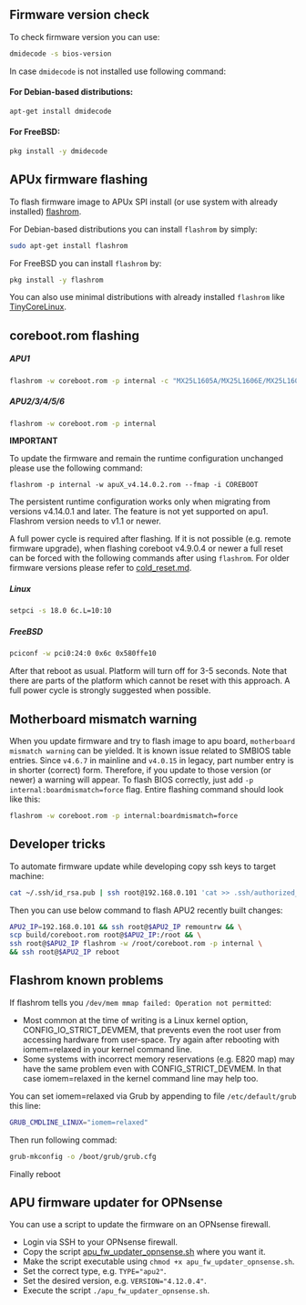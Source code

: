 Firmware version check
----------------------

To check firmware version you can use:

```sh
dmidecode -s bios-version
```

In case `dmidecode` is not installed use following command:

#### For Debian-based distributions:
```sh
apt-get install dmidecode
```

#### For FreeBSD:
```sh
pkg install -y dmidecode
```

APUx firmware flashing
----------------------

To flash firmware image to APUx SPI install (or use system with already
installed) [flashrom](https://www.flashrom.org/Flashrom).

For Debian-based distributions you can install `flashrom` by simply:

```sh
sudo apt-get install flashrom
```

For FreeBSD you can install `flashrom` by:

```sh
pkg install -y flashrom
```

You can also use minimal distributions with already installed `flashrom` like
[TinyCoreLinux](http://www.pcengines.ch/howto.htm#TinyCoreLinux).

## coreboot.rom flashing

##### APU1
```sh
flashrom -w coreboot.rom -p internal -c "MX25L1605A/MX25L1606E/MX25L1608E"
```

##### APU2/3/4/5/6
```sh
flashrom -w coreboot.rom -p internal
```

**IMPORTANT**

To update the firmware and remain the runtime configuration unchanged please
use the following command:

```
flashrom -p internal -w apuX_v4.14.0.2.rom --fmap -i COREBOOT
```

The persistent runtime configuration works only when migrating from versions
v4.14.0.1 and later. The feature is not yet supported on apu1. Flashrom version
needs to v1.1 or newer.

A full power cycle is required after flashing. If it is not possible (e.g.
remote firmware upgrade), when flashing coreboot v4.9.0.4 or newer a full reset
can be forced with the following commands after using `flashrom`. For older
firmware versions please refer to [cold_reset.md](cold_reset.md#forcing-cold-reset-from-started-os).

##### Linux

```sh
setpci -s 18.0 6c.L=10:10
```

##### FreeBSD

```sh
pciconf -w pci0:24:0 0x6c 0x580ffe10
```

After that reboot as usual. Platform will turn off for 3-5 seconds. Note that
there are parts of the platform which cannot be reset with this approach. A full
power cycle is strongly suggested when possible.

## Motherboard mismatch warning

When you update firmware and try to flash image to apu board, `motherboard
mismatch warning` can be yielded. It is known issue related to SMBIOS table
entries. Since `v4.6.7` in mainline and `v4.0.15` in legacy, part number entry
is in shorter (correct) form. Therefore, if you update to those version (or
newer) a warning will appear. To flash BIOS correctly, just add `-p
internal:boardmismatch=force` flag. Entire flashing command should look like
this:

```sh
flashrom -w coreboot.rom -p internal:boardmismatch=force
```

Developer tricks
----------------

To automate firmware update while developing copy ssh keys to target machine:

```sh
cat ~/.ssh/id_rsa.pub | ssh root@192.168.0.101 'cat >> .ssh/authorized_keys'
```

Then you can use below command to flash APU2 recently built changes:

```sh
APU2_IP=192.168.0.101 && ssh root@$APU2_IP remountrw && \
scp build/coreboot.rom root@$APU2_IP:/root && \
ssh root@$APU2_IP flashrom -w /root/coreboot.rom -p internal \
&& ssh root@$APU2_IP reboot
```

Flashrom known problems
----------------

If flashrom tells you `/dev/mem mmap failed: Operation not permitted`:

* Most common at the time of writing is a Linux kernel option, 
CONFIG_IO_STRICT_DEVMEM, that prevents even the root user from 
accessing hardware from user-space. Try again after rebooting with 
iomem=relaxed in your kernel command line.
* Some systems with incorrect memory reservations (e.g. E820 map) 
may have the same problem even with CONFIG_STRICT_DEVMEM. 
In that case iomem=relaxed in the kernel command line may help too.

You can set iomem=relaxed via Grub by appending to file `/etc/default/grub` 
this line:

```sh
GRUB_CMDLINE_LINUX="iomem=relaxed"
```
Then run following commad:

```sh
grub-mkconfig -o /boot/grub/grub.cfg
```

Finally reboot

APU firmware updater for OPNsense
----------------

You can use a script to update the firmware on an OPNsense firewall.

* Login via SSH to your OPNsense firewall.
* Copy the script [apu_fw_updater_opnsense.sh](https://github.com/pcengines/apu2-documentation/tree/master/scripts/apu_fw_updater_opnsense.sh) where you want it.
* Make the script executable using `chmod +x apu_fw_updater_opnsense.sh`.
* Set the correct type, e.g. `TYPE="apu2"`.
* Set the desired version, e.g. `VERSION="4.12.0.4"`.
* Execute the script `./apu_fw_updater_opnsense.sh`.
